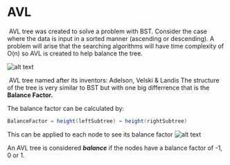 # AVL
&nbsp;AVL tree was created to solve a problem with BST. Consider the case where the data is input in a sorted manner (ascending or descending). A problem will arise that the searching algorithms will have time complexity of O(n) so AVL is created to help balance the tree.

![alt text](https://www.tutorialspoint.com/data_structures_algorithms/images/unbalanced_bst.jpg)

&nbsp;AVL tree named after its inventors: Adelson, Velski & Landis
The structure of the tree is very similar to BST but with one big differrence that is the **Balance Factor.**

The balance factor can be calculated by:
```java
BalanceFactor = height(leftSubtree) − height(rightSubtree)
```
This can be applied to each node to see its balance factor
![alt text](https://www.tutorialspoint.com/data_structures_algorithms/images/unbalanced_avl_trees.jpg)

An AVL tree is considered **_balance_** if the nodes have a balance factor of -1, 0 or 1.